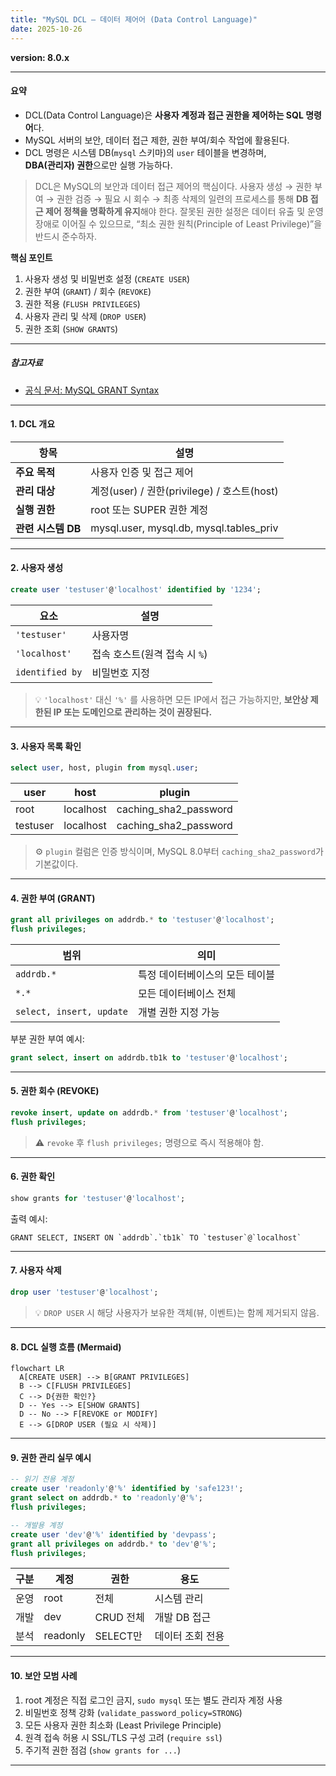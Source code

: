 ```yaml
---
title: "MySQL DCL — 데이터 제어어 (Data Control Language)"
date: 2025-10-26
---
```


**version: 8.0.x**

---

#### 요약

- DCL(Data Control Language)은 **사용자 계정과 접근 권한을 제어하는 SQL 명령어**다.  
- MySQL 서버의 보안, 데이터 접근 제한, 권한 부여/회수 작업에 활용된다.  
- DCL 명령은 시스템 DB(`mysql` 스키마)의 `user` 테이블을 변경하며,  
  **DBA(관리자) 권한**으로만 실행 가능하다.

> DCL은 MySQL의 보안과 데이터 접근 제어의 핵심이다.
> 사용자 생성 → 권한 부여 → 권한 검증 → 필요 시 회수 → 최종 삭제의
> 일련의 프로세스를 통해 **DB 접근 제어 정책을 명확하게 유지**해야 한다.
> 잘못된 권한 설정은 데이터 유출 및 운영 장애로 이어질 수 있으므로,
> “최소 권한 원칙(Principle of Least Privilege)”을 반드시 준수하자.

**핵심 포인트**
1. 사용자 생성 및 비밀번호 설정 (`CREATE USER`)  
2. 권한 부여 (`GRANT`) / 회수 (`REVOKE`)  
3. 권한 적용 (`FLUSH PRIVILEGES`)  
4. 사용자 관리 및 삭제 (`DROP USER`)  
5. 권한 조회 (`SHOW GRANTS`)  

---

##### 참고자료  
- [공식 문서: MySQL GRANT Syntax](https://dev.mysql.com/doc/refman/8.0/en/grant.html)  

---

#### 1. DCL 개요

| 항목 | 설명 |
|------|------|
| **주요 목적** | 사용자 인증 및 접근 제어 |
| **관리 대상** | 계정(user) / 권한(privilege) / 호스트(host) |
| **실행 권한** | root 또는 SUPER 권한 계정 |
| **관련 시스템 DB** | mysql.user, mysql.db, mysql.tables_priv |

---

#### 2. 사용자 생성

```sql
create user 'testuser'@'localhost' identified by '1234';
```

| 요소              | 설명                  |
| --------------- | ------------------- |
| `'testuser'`    | 사용자명                |
| `'localhost'`   | 접속 호스트(원격 접속 시 `%`) |
| `identified by` | 비밀번호 지정             |

> 💡 `'localhost'` 대신 `'%'` 를 사용하면 모든 IP에서 접근 가능하지만,
> **보안상 제한된 IP 또는 도메인으로 관리하는 것이 권장된다.**

---

#### 3. 사용자 목록 확인

```sql
select user, host, plugin from mysql.user;
```

| user     | host      | plugin                |
| -------- | --------- | --------------------- |
| root     | localhost | caching_sha2_password |
| testuser | localhost | caching_sha2_password |

> ⚙️ `plugin` 컬럼은 인증 방식이며, MySQL 8.0부터 `caching_sha2_password`가 기본값이다.

---

#### 4. 권한 부여 (GRANT)

```sql
grant all privileges on addrdb.* to 'testuser'@'localhost';
flush privileges;
```

| 범위                       | 의미                |
| ------------------------ | ----------------- |
| `addrdb.*`               | 특정 데이터베이스의 모든 테이블 |
| `*.*`                    | 모든 데이터베이스 전체      |
| `select, insert, update` | 개별 권한 지정 가능       |

부분 권한 부여 예시:

```sql
grant select, insert on addrdb.tb1k to 'testuser'@'localhost';
```

---

#### 5. 권한 회수 (REVOKE)

```sql
revoke insert, update on addrdb.* from 'testuser'@'localhost';
flush privileges;
```

> ⚠️ `revoke` 후 `flush privileges;` 명령으로 즉시 적용해야 함.

---

#### 6. 권한 확인

```sql
show grants for 'testuser'@'localhost';
```

출력 예시:

```
GRANT SELECT, INSERT ON `addrdb`.`tb1k` TO `testuser`@`localhost`
```

---

#### 7. 사용자 삭제

```sql
drop user 'testuser'@'localhost';
```

> 💡 `DROP USER` 시 해당 사용자가 보유한 객체(뷰, 이벤트)는 함께 제거되지 않음.

---

#### 8. DCL 실행 흐름 (Mermaid)

```mermaid
flowchart LR
  A[CREATE USER] --> B[GRANT PRIVILEGES]
  B --> C[FLUSH PRIVILEGES]
  C --> D{권한 확인?}
  D -- Yes --> E[SHOW GRANTS]
  D -- No --> F[REVOKE or MODIFY]
  E --> G[DROP USER (필요 시 삭제)]
```

---

#### 9. 권한 관리 실무 예시

```sql
-- 읽기 전용 계정
create user 'readonly'@'%' identified by 'safe123!';
grant select on addrdb.* to 'readonly'@'%';
flush privileges;

-- 개발용 계정
create user 'dev'@'%' identified by 'devpass';
grant all privileges on addrdb.* to 'dev'@'%';
flush privileges;
```

| 구분 | 계정       | 권한      | 용도        |
| -- | -------- | ------- | --------- |
| 운영 | root     | 전체      | 시스템 관리    |
| 개발 | dev      | CRUD 전체 | 개발 DB 접근  |
| 분석 | readonly | SELECT만 | 데이터 조회 전용 |

---

#### 10. 보안 모범 사례

1. root 계정은 직접 로그인 금지, `sudo mysql` 또는 별도 관리자 계정 사용
2. 비밀번호 정책 강화 (`validate_password_policy=STRONG`)
3. 모든 사용자 권한 최소화 (Least Privilege Principle)
4. 원격 접속 허용 시 SSL/TLS 구성 고려 (`require ssl`)
5. 주기적 권한 점검 (`show grants for ...`)

---


